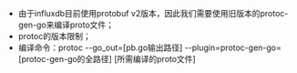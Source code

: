 * 由于influxdb目前使用protobuf v2版本，因此我们需要使用旧版本的protoc-gen-go来编译proto文件；
* protoc的版本限制；
* 编译命令：protoc --go_out=[pb.go输出路径] --plugin=protoc-gen-go=[protoc-gen-go的全路径] [所需编译的proto文件]
